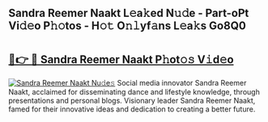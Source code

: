 ## Sandra Reemer Naakt L𝚎a𝚔ed N𝚞𝚍e - Part-oPt Vi𝚍𝚎o P𝚑𝚘tos - H𝚘𝚝 O𝚗𝚕yf𝚊ns L𝚎a𝚔s Go8Q0

# <h2><a href="http://kfc4c2.oniu.top/?m=Sandra+Reemer+Naakt">🔗👉 🔴 Sandra Reemer Naakt P𝚑ot𝚘𝚜 V𝚒d𝚎o</a></h2>

[![Sandra Reemer Naakt Nu𝚍e𝚜](https://i.imgur.com/0qMVB7G.gif)](http://kfc4c2.oniu.top/?m=Sandra+Reemer+Naakt)
Social media innovator Sandra Reemer Naakt, acclaimed for disseminating dance and lifestyle knowledge, through presentations and personal blogs. Visionary leader Sandra Reemer Naakt, famed for their innovative ideas and dedication to creating a better future.  
